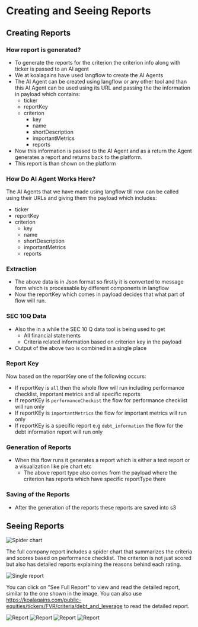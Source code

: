 # Creating and Seeing Reports

## Creating Reports

### How report is generated?

- To generate the reports for the criterion the criterion info along with ticker is passed to an AI agent
- We at koalagains have used langflow to create the AI Agents
- The AI Agent can be created using langflow or any other tool and than this AI Agent can be used using its URL and passing the the information in payload which contains:
  - ticker
  - reportKey
  - criterion
    - key
    - name
    - shortDescription
    - importantMetrics
    - reports
- Now this information is passed to the AI Agent and as a return the Agent generates a report and returns back to the platform.
- This report is than shown on the platform

### How Do AI Agent Works Here?

The AI Agents that we have made using langflow till now can be called using their URLs and giving them the payload which includes:

- ticker
- reportKey
- criterion
  - key
  - name
  - shortDescription
  - importantMetrics
  - reports

### Extraction

- The above data is in Json format so firstly it is converted to message form which is processable by different components in langflow
- Now the reportKey which comes in payload decides that what part of flow will run.

### SEC 10Q Data

- Also the in a while the SEC 10 Q data tool is being used to get
  - All financial statements
  - Criteria related information based on criterion key in the payload
- Output of the above two is combined in a single place

### Report Key

Now based on the reportKey one of the following occurs:

- If reportKey is `all` then the whole flow will run including performance checklist, important metrics and all specific reports
- If reportKEy is `performanceCheckist` the flow for performance checklist will run only
- If reportKEy is `importantMetrics` the flow for important metrics will run only
- If reportKEy is a specific report e.g `debt_information` the flow for the debt information report will run only

### Generation of Reports

- When this flow runs it generates a report which is either a text report or a visualization like pie chart etc
  - The above report type also comes from the payload where the criterion has reports which have specific reportType there

### Saving of the Reports

- After the generation of the reports these reports are saved into s3

## Seeing Reports

![Spider chart](./images/criteira_and_report/spider-chart.png)

The full company report includes a spider chart that summarizes the criteria and scores based on performance checklist. The criterion is not just scored but also has detailed reports explaining the reasons behind each rating.

![Single report](./images/criteira_and_report/single-report.png)

You can click on "See Full Report" to view and read the detailed report, similar to the one shown in the image. You can also use https://koalagains.com/public-equities/tickers/FVR/criteria/debt_and_leverage to read the detailed report.

![Report](./images/criteira_and_report/report-example.png)
![Report](./images/criteira_and_report/report-example2.png)
![Report](./images/criteira_and_report/report-example3.png)
![Report](./images/criteira_and_report/report-example4.png)
